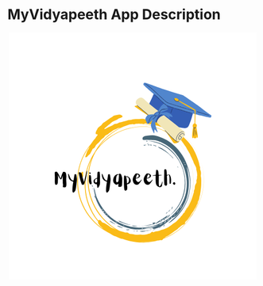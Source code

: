 # MyVidyapeeth App Description
<center><div><img src="https://github.com/itsSaadMalik/MyVidyapeeth-App-Description/blob/main/myvidyapeeth_logo.png" /></div></center>
